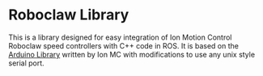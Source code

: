 # Roboclaw Library
This is a library designed for easy integration of Ion Motion Control Roboclaw speed controllers with C++ code in ROS. It is based on the [Arduino Library](http://downloads.ionmc.com/code/arduino.zip) written by Ion MC with modifications to use any unix style serial port.
